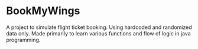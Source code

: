# BookMyWings
A project to simulate flight ticket booking. Using hardcoded and randomized data only.
Made primarily to learn various functions and flow of logic in java programming.
